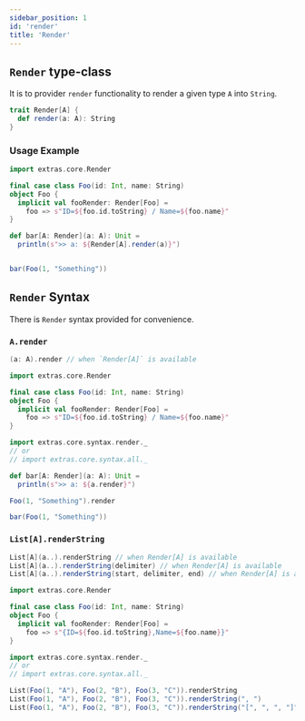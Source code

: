 ```yaml
---
sidebar_position: 1
id: 'render'
title: 'Render'
---
```


## `Render` type-class
It is to provider `render` functionality to render a given type `A` into `String`.
```scala
trait Render[A] {
  def render(a: A): String
}
```

### Usage Example
```scala mdoc:reset-object
import extras.core.Render

final case class Foo(id: Int, name: String)
object Foo {
  implicit val fooRender: Render[Foo] =
    foo => s"ID=${foo.id.toString} / Name=${foo.name}"
}

def bar[A: Render](a: A): Unit =
  println(s">> a: ${Render[A].render(a)}")


bar(Foo(1, "Something"))
```

## `Render` Syntax
There is `Render` syntax provided for convenience.

### `A.render`
```scala
(a: A).render // when `Render[A]` is available
```

```scala mdoc:reset-object
import extras.core.Render

final case class Foo(id: Int, name: String)
object Foo {
  implicit val fooRender: Render[Foo] =
    foo => s"ID=${foo.id.toString} / Name=${foo.name}"
}

import extras.core.syntax.render._
// or
// import extras.core.syntax.all._

def bar[A: Render](a: A): Unit =
  println(s">> a: ${a.render}")

Foo(1, "Something").render

bar(Foo(1, "Something"))
```

### `List[A].renderString`
```scala
List[A](a..).renderString // when Render[A] is available
List[A](a..).renderString(delimiter) // when Render[A] is available
List[A](a..).renderString(start, delimiter, end) // when Render[A] is available
```


```scala mdoc:reset-object
import extras.core.Render

final case class Foo(id: Int, name: String)
object Foo {
  implicit val fooRender: Render[Foo] =
    foo => s"{ID=${foo.id.toString},Name=${foo.name}}"
}

import extras.core.syntax.render._
// or
// import extras.core.syntax.all._

List(Foo(1, "A"), Foo(2, "B"), Foo(3, "C")).renderString
List(Foo(1, "A"), Foo(2, "B"), Foo(3, "C")).renderString(", ")
List(Foo(1, "A"), Foo(2, "B"), Foo(3, "C")).renderString("[", ", ", "]")
```
